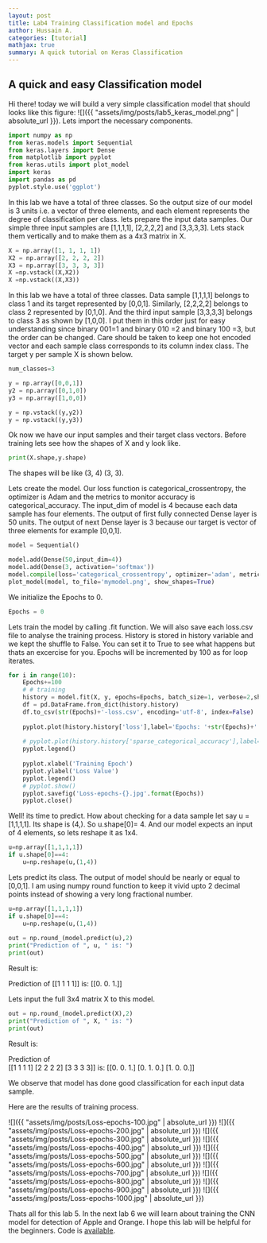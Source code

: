 ```yaml
---
layout: post
title: Lab4 Training Classification model and Epochs
author: Hussain A.
categories: [tutorial]
mathjax: true
summary: A quick tutorial on Keras Classification
---
```







## A quick and easy Classification model

Hi there! today we will build a very simple classification model that should looks like this figure:
![]({{ "assets/img/posts/lab5_keras_model.png" | absolute_url }}). Lets import the necessary components. 
```python
import numpy as np
from keras.models import Sequential
from keras.layers import Dense
from matplotlib import pyplot
from keras.utils import plot_model
import keras
import pandas as pd
pyplot.style.use('ggplot')

```






In this lab we have a total of three classes. So the output size of our model is 3 units i.e. a vector of three elements,
and each element represents the degree of classification per class. lets prepare the input data samples.
Our simple three input samples are [1,1,1,1], [2,2,2,2] and [3,3,3,3]. Lets stack them vertically and to make them as a 4x3 matrix in X.

```python
X = np.array([1, 1, 1, 1])
X2 = np.array([2, 2, 2, 2])
X3 = np.array([3, 3, 3, 3])
X =np.vstack((X,X2))
X =np.vstack((X,X3))
```

In this lab we have a total of three classes. Data sample [1,1,1,1] belongs to class 1 and its target represented by [0,0,1]. Similarly, [2,2,2,2] belongs to class 2 
represented by [0,1,0]. And the third input sample [3,3,3,3] belongs to class 3 as shown by [1,0,0]. I put them in this order just for
easy understanding since binary 001=1 and binary 010 =2 and binary 100 =3, but the order can be changed. Care should be taken to keep 
one hot encoded vector and each sample class corresponds to its column index class. The target y per sample X is shown below.


```python
num_classes=3

y = np.array([0,0,1])
y2 = np.array([0,1,0])
y3 = np.array([1,0,0])

y = np.vstack((y,y2))
y = np.vstack((y,y3))

```

Ok now we have our input samples and their target class vectors. Before training lets see how the shapes of X and y look like.
```python
print(X.shape,y.shape)
```
The shapes will be like (3, 4) (3, 3).


Lets create the model. Our loss function is categorical_crossentropy, the optimizer is Adam and the metrics to monitor accuracy is categorical_accuracy.
The input_dim of model is 4 because each data sample has four elements. The output of first fully connected Dense layer is 50 units. The output of next 
Dense layer is 3 because our target is vector of three elements for example [0,0,1]. 

```python
model = Sequential()

model.add(Dense(50,input_dim=4))
model.add(Dense(3, activation='softmax'))
model.compile(loss='categorical_crossentropy', optimizer='adam', metrics=['categorical_accuracy'])
plot_model(model, to_file='mymodel.png', show_shapes=True)
```


We initialize the Epochs to 0.
```python
Epochs = 0
```
Lets train the model by calling .fit function. We will also save each loss.csv file to analyse the training process. History is stored in history variable
and we kept the shuffle to False. You can set it to True to see what happens but thats an excercise for you. Epochs will be incremented by 100 as for loop
iterates.

```python
for i in range(10):
	Epochs+=100
	# # training
	history = model.fit(X, y, epochs=Epochs, batch_size=1, verbose=2,shuffle=False)
	df = pd.DataFrame.from_dict(history.history)
	df.to_csv(str(Epochs)+'-loss.csv', encoding='utf-8', index=False)
	
	pyplot.plot(history.history['loss'],label='Epochs: '+str(Epochs)+' categorical_crossentropy')
	
	# pyplot.plot(history.history['sparse_categorical_accuracy'],label='sparse_categorical_accuracy')
	pyplot.legend()
	
	pyplot.xlabel('Training Epoch')
	pyplot.ylabel('Loss Value')
	pyplot.legend()
	# pyplot.show()
	pyplot.savefig('Loss-epochs-{}.jpg'.format(Epochs)) 
	pyplot.close()
```


Well! its time to predict. How about checking for a data sample let say u = [1,1,1,1]. Its shape is (4,). So u.shape[0]= 4. And our model expects an input of 
4 elements, so lets reshape it as 1x4.

```python
u=np.array([1,1,1,1])
if u.shape[0]==4:
	u=np.reshape(u,(1,4))
```	
Lets predict its class. The output of model should be nearly or equal to [0,0,1]. I am using numpy round function to keep it vivid upto 2 decimal points instead of 
showing a very long fractional number.

```python
u=np.array([1,1,1,1])
if u.shape[0]==4:
	u=np.reshape(u,(1,4))
	
out = np.round_(model.predict(u),2)
print("Prediction of ", u, " is: ")
print(out)

```
Result is:

Prediction of  [[1 1 1 1]]  is:
[[0. 0. 1.]]


Lets input the full 3x4 matrix X to this model. 



```python
out = np.round_(model.predict(X),2)
print("Prediction of ", X, " is: ")
print(out)
```

Result is: 

Prediction of  
[[1 1 1 1]
 [2 2 2 2]
 [3 3 3 3]]  is:
[[0. 0. 1.]
 [0. 1. 0.]
 [1. 0. 0.]]


We observe that model has done good classification for each input data sample.


Here are the results of training process.

![]({{ "assets/img/posts/Loss-epochs-100.jpg" | absolute_url }})
![]({{ "assets/img/posts/Loss-epochs-200.jpg" | absolute_url }})
![]({{ "assets/img/posts/Loss-epochs-300.jpg" | absolute_url }})
![]({{ "assets/img/posts/Loss-epochs-400.jpg" | absolute_url }})
![]({{ "assets/img/posts/Loss-epochs-500.jpg" | absolute_url }})
![]({{ "assets/img/posts/Loss-epochs-600.jpg" | absolute_url }})
![]({{ "assets/img/posts/Loss-epochs-700.jpg" | absolute_url }})
![]({{ "assets/img/posts/Loss-epochs-800.jpg" | absolute_url }})
![]({{ "assets/img/posts/Loss-epochs-900.jpg" | absolute_url }})
![]({{ "assets/img/posts/Loss-epochs-1000.jpg" | absolute_url }})



Thats all for this lab 5. In the next lab 6 we will learn about training the CNN model for detection of Apple and Orange. I hope this lab will be helpful for the beginners. Code is  [available](https://github.com/py2ai/Keras-Labs).
